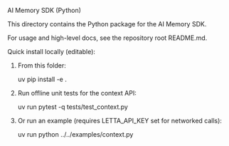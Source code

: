 AI Memory SDK (Python)

This directory contains the Python package for the AI Memory SDK.

For usage and high-level docs, see the repository root README.md.

Quick install locally (editable):

1. From this folder:

   uv pip install -e .

2. Run offline unit tests for the context API:

   uv run pytest -q tests/test_context.py

3. Or run an example (requires LETTA_API_KEY set for networked calls):

   uv run python ../../examples/context.py

